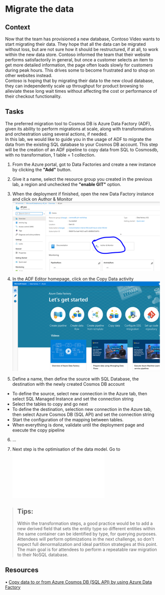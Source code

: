 # Migrate the data

## Context
Now that the team has provisioned a new database, Contoso Video wants to start migrating their data. They hope that all the data can be migrated without loss, but are not sure how it should be restructured, if at all, to work within the new data store. Contoso informed the team that their website performs satisfactorily in general, but once a customer selects an item to get more detailed information, the page often loads slowly for customers during peak hours. This drives some to become frustrated and to shop on other websites instead.  
Contoso is hoping that by migrating their data to the new cloud database, they can independently scale up throughput for product browsing to alleviate these long wait times without affecting the cost or performance of their checkout functionality.  
  
## Tasks  
The preferred migration tool to Cosmos DB is Azure Data Factory (ADF), given its ability to perform migrations at scale, along with transformations and orchestration using several actions, if needed.  
In this lab, we would like to guide you in the usage of ADF to migrate the data from the existing SQL database to your Cosmos DB account.
This step will be the creation of an ADF pipeline to copy data from SQL to Cosmosdb, with no transformation, 1 table = 1 collection.

1. From the Azure portal, got to Data Factories and create a new instance by clicking the **"Add"** button.  
  
2. Give it a name, select the resource group you created in the previous lab, a region and unchecked the **"enable GIT"** option.  
  
3. When the deployment if finished, open the new Data Factory instance and click on Author & Monitor  
  ![ADF Access](media/lab2-adf-access.png)  
  
4. In the ADF Editor homepage, click on the Copy Data activity
  ![ADF Homepage](media/lab2-adf-homepage.png)  
  
5. Define a name, then define the source with SQL Database, the destination with the newly created Cosmos DB account
  - To define the source, select new connection in the Azure tab, then select SQL Managed Instance and set the connection string
  - Select the tables to copy and go next
  - To define the destination, selection new connection in the Azure tab, then select Azure Cosmos DB (SQL API) and set the connection string
  - Start the configuration of the mapping between tables.
  - When everything is done, validate until the deployment page and execute the copy pipeline  
    
6. ...  
  
7. Next step is the optimisation of the data model. Go to ![lab3](lab3.md)

>## Tips:
>   Within the transformation steps, a good practice would be to add a new derived field that sets the entity type so different entities within the same container can be identified by type, for querying purposes. Attendees will perform optimizations in the next challenge, so don't expect full denormalization and ideal partition strategies at this point. The main goal is for attendees to perform a repeatable raw migration to their NoSQL database.


## Resources
  •	[Copy data to or from Azure Cosmos DB (SQL API) by using Azure Data Factory](https://docs.microsoft.com/azure/data-factory/connector-azure-cosmos-db)
